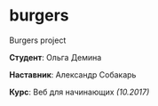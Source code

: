 # burgers
Burgers project

**Студент**: Ольга Демина

**Наставник**: Александр Собакарь

**Курс**: Веб для начинающих *(10.2017)*
